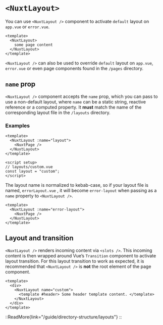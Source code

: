 # `<NuxtLayout>`

You can use `<NuxtLayout />` component to activate `default` layout on `app.vue` or `error.vue`.

```vue [/app.vue]
<template>
  <NuxtLayout>
    some page content
  </NuxtLayout>
</template>
```

`<NuxtLayout />` can also be used to override `default` layout on `app.vue`, `error.vue` or even page components found in the `/pages` directory.

## `name` prop

`<NuxtLayout />` component accepts the `name` prop, which you can pass to use a non-default layout, where `name` can be a static string, reactive reference or a computed property. It **must** match the name of the corresponding layout file in the `/layouts` directory.

### Examples

```vue [pages/index.vue]
<template>
  <NuxtLayout :name="layout">
    <NuxtPage />
  </NuxtLayout>
</template>

<script setup>
// layouts/custom.vue
const layout = "custom";
</script>
```

The layout name is normalized to kebab-case, so if your layout file is named, `errorLayout.vue` , it will become `error-layout` when passing as a `name` property to `<NuxtLayout />`.

```vue [/error.vue]
<template>
  <NuxtLayout :name="error-layout">
    <NuxtPage />
  </NuxtLayout>
</template>
```

## Layout and transition

`<NuxtLayout />` renders incoming content via `<slots />`. This incoming content is then wrapped around Vue’s `Transition` component to activate layout transition. For this layout transition to work as expected, it is recommended that `<NuxtLayout />` is **not** the root element of the page component.

```vue [pages/index.vue]
<template>
  <div>
    <NuxtLayout name="custom">
      <template #header> Some header template content. </template>
    </NuxtLayout>
  </div>
</template>
```

::ReadMore{link="/guide/directory-structure/layouts"}
::
